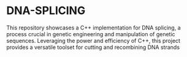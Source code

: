 # DNA-SPLICING


This repository showcases a C++ implementation for DNA splicing, a process crucial in genetic engineering and manipulation of genetic sequences. Leveraging the power and efficiency of C++, this project provides a versatile toolset for cutting and recombining DNA strands
